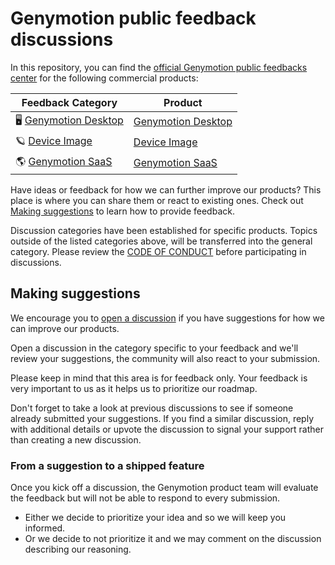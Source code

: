 # Genymotion public feedback discussions

In this repository, you can find the [official Genymotion public feedbacks center](https://github.com/Genymobile/feedback/discussions) for the following commercial products:

| **Feedback Category** | **Product** 	|
|---	|---	|
| 🖥️  [Genymotion Desktop](https://github.com/Genymobile/feedback/discussions/categories/desktop-feedback) 	| [Genymotion Desktop](https://docs.genymotion.com/desktop) |
| 🪐  [Device Image](https://github.com/Genymobile/feedback/discussions/categories/device-image-feedback) 	| [Device Image](https://docs.genymotion.com/paas/) 	|
| 🌎  [Genymotion SaaS](https://github.com/Genymobile/feedback/discussions/categories/saas-feedback) 	| [Genymotion SaaS](https://docs.genymotion.com/saas/) 	|


Have ideas or feedback for how we can further improve our products? This place is where you can share them or react to existing ones. Check out [Making suggestions](#making-suggestions) to learn how to provide feedback.

Discussion categories have been established for specific products. Topics outside of the listed categories above, will be transferred into the general category. Please review the [CODE OF CONDUCT](CODE_OF_CONDUCT.md) before participating in discussions.

## Making suggestions

We encourage you to [open a discussion](https://github.com/Genymobile/feedback/discussions) if you have suggestions for how we can improve our products. 

Open a discussion in the category specific to your feedback and we'll review your suggestions, the community will also react to your submission.

Please keep in mind that this area is for feedback only. Your feedback is very important to us as it helps us to prioritize our roadmap.

Don't forget to take a look at previous discussions to see if someone already submitted your suggestions. If you find a similar discussion, reply with additional details or upvote the discussion to signal your support rather than creating a new discussion.

### From a suggestion to a shipped feature

Once you kick off a discussion, the Genymotion product team will evaluate the feedback but will not be able to respond to every submission.

- Either we decide to prioritize your idea and so we will keep you informed.
- Or we decide to not prioritize it and we may comment on the discussion describing our reasoning.
